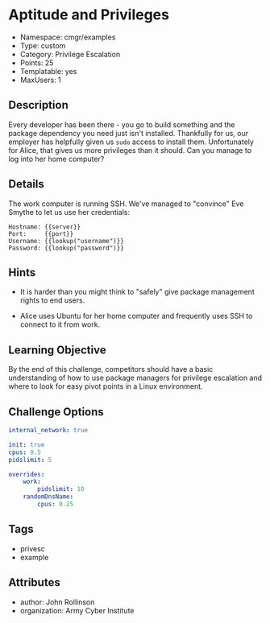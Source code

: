 # Aptitude and Privileges

- Namespace: cmgr/examples
- Type: custom
- Category: Privilege Escalation
- Points: 25
- Templatable: yes
- MaxUsers: 1

## Description

Every developer has been there - you go to build something and the package
dependency you need just isn't installed.  Thankfully for us, our employer has
helpfully given us `sudo` access to install them.  Unfortunately for Alice,
that gives us more privileges than it should.  Can you manage to log into her
home computer?

## Details

The work computer is running SSH.  We've managed to "convince" Eve Smythe to let
us use her credentials:
```
Hostname: {{server}}
Port:     {{port}}
Username: {{lookup("username")}}
Password: {{lookup("password")}}
```

## Hints

- It is harder than you might think to "safely" give package management rights
to end users.

- Alice uses Ubuntu for her home computer and frequently uses SSH to connect
to it from work.

## Learning Objective

By the end of this challenge, competitors should have a basic understanding of
how to use package managers for privilege escalation and where to look for easy
pivot points in a Linux environment.

## Challenge Options

```yaml
internal_network: true

init: true
cpus: 0.5
pidslimit: 5

overrides:
    work:
        pidslimit: 10
    randomDnsName:
        cpus: 0.25
```

## Tags

- privesc
- example

## Attributes

- author: John Rollinson
- organization: Army Cyber Institute
